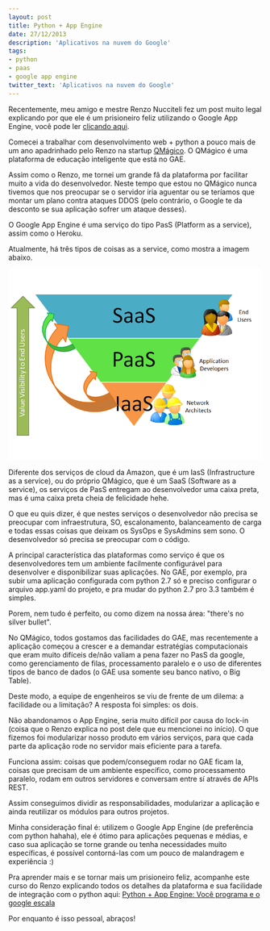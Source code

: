 ```yaml
---
layout: post
title: Python + App Engine
date: 27/12/2013
description: 'Aplicativos na nuvem do Google'
tags:
- python
- paas
- google app engine
twitter_text: 'Aplicativos na nuvem do Google'
---
```


Recentemente, meu amigo e mestre Renzo Nucciteli fez um post muito legal explicando por que ele é um prisioneiro feliz utilizando o Google App Engine, você pode ler [clicando aqui](http://blog.nuccitec.com.br/2013/12/google-app-engine-historia-de-um.html).

Comecei a trabalhar com desenvolvimento web + python a pouco mais de um ano apadrinhado pelo Renzo na startup [QMágico](http://www.qmagico.com.br). O QMágico é uma plataforma de educação inteligente que está no GAE.

Assim como o Renzo, me tornei um grande fã da plataforma por facilitar muito a vida do desenvolvedor. Neste tempo que estou no QMágico nunca tivemos que nos preocupar se o servidor iria aguentar ou se teríamos que montar um plano contra ataques DDOS (pelo contrário, o Google te da desconto se sua aplicação sofrer um ataque desses).

O Google App Engine é uma serviço do tipo PasS (Platform as a service), assim como o Heroku.

Atualmente, há três tipos de coisas as a service, como mostra a imagem abaixo.


![Cloud stack](/img/2013-12-27-google-app-engine/cloud_stack.gif)


Diferente dos serviços de cloud da Amazon, que é um IasS (Infrastructure as a service), ou do próprio QMágico, que é um SaaS (Software as a service), os serviços de PasS entregam ao desenvolvedor uma caixa preta, mas é uma caixa preta cheia de felicidade hehe.

O que eu quis dizer, é que nestes serviços o desenvolvedor não precisa se preocupar com infraestrutura, SO, escalonamento, balanceamento de carga e todas essas coisas que deixam os SysOps e SysAdmins sem sono. O desenvolvedor só precisa se preocupar com o código.

A principal característica das plataformas como serviço é que os desenvolvedores tem um ambiente facilmente configurável para desenvolver e disponibilizar suas aplicações. No GAE, por exemplo, pra subir uma aplicação configurada com python 2.7 só e preciso configurar o arquivo app.yaml do projeto, e pra mudar do python 2.7 pro 3.3 também é simples.


Porem, nem tudo é perfeito, ou como dizem na nossa área: "there's no silver bullet".

No QMágico, todos gostamos das facilidades do GAE, mas recentemente a aplicação começou a crescer e a demandar estratégias computacionais que eram muito difíceis de/não valiam a pena fazer no PasS da google, como gerenciamento de filas, processamento paralelo e o uso de diferentes tipos de banco de dados (o GAE usa somente seu banco nativo, o Big Table).

Deste modo, a equipe de engenheiros se viu de frente de um dilema: a facilidade ou a limitação? A resposta foi simples: os dois.

Não abandonamos o App Engine, seria muito difícil por causa do lock-in (coisa que o Renzo explica no post dele que eu mencionei no início). O que fizemos foi modularizar nosso produto em vários serviços, para que cada parte da aplicação rode no servidor mais eficiente para a tarefa.

Funciona assim: coisas que podem/conseguem rodar no GAE ficam la, coisas que precisam de um ambiente específico, como processamento paralelo, rodam em outros servidores e conversam entre sí através de APIs REST.

Assim conseguimos dividir as responsabilidades, modularizar a aplicação e ainda reutilizar os módulos para outros projetos.

Minha consideração final é: utilizem o Google App Engine (de preferência com python hahaha), ele é ótimo para aplicações pequenas e médias, e caso sua aplicação se torne grande ou tenha necessidades muito específicas, é possível contorná-las com um pouco de malandragem e experiência :)

Pra aprender mais e se tornar mais um prisioneiro feliz, acompanhe este curso do Renzo explicando todos os detalhes da plataforma e sua facilidade de integração com o python aqui: [Python + App Engine: Você programa e o google escala](https://www.youtube.com/watch?v=HYU5rO3trPc&list=PLA05yVJtRWYQMVMp9gFvaW2KZSpR_sZsH)


Por enquanto é isso pessoal, abraços!
